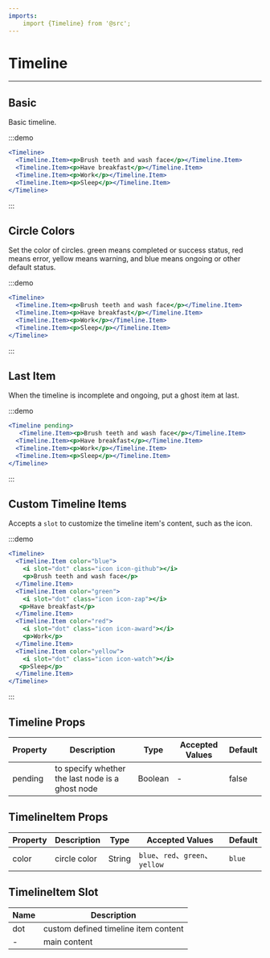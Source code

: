 ```yaml
---
imports:
    import {Timeline} from '@src';
---
```

# Timeline

---

## Basic

Basic timeline.

:::demo
```jsx
<Timeline>
  <Timeline.Item><p>Brush teeth and wash face</p></Timeline.Item>
  <Timeline.Item><p>Have breakfast</p></Timeline.Item>
  <Timeline.Item><p>Work</p></Timeline.Item>
  <Timeline.Item><p>Sleep</p></Timeline.Item>
</Timeline>
```
:::

## Circle Colors

Set the color of circles. green means completed or success status, red means error, yellow means warning, and blue means ongoing or other default status.

:::demo
```jsx
<Timeline>
  <Timeline.Item><p>Brush teeth and wash face</p></Timeline.Item>
  <Timeline.Item><p>Have breakfast</p></Timeline.Item>
  <Timeline.Item><p>Work</p></Timeline.Item>
  <Timeline.Item><p>Sleep</p></Timeline.Item>
</Timeline>
```
:::

## Last Item

When the timeline is incomplete and ongoing, put a ghost item at last.

:::demo
```jsx
<Timeline pending>
   <Timeline.Item><p>Brush teeth and wash face</p></Timeline.Item>
  <Timeline.Item><p>Have breakfast</p></Timeline.Item>
  <Timeline.Item><p>Work</p></Timeline.Item>
  <Timeline.Item><p>Sleep</p></Timeline.Item>
</Timeline>
```
:::

## Custom Timeline Items

Accepts a `slot` to customize the timeline item's content, such as the icon.

:::demo
```jsx
<Timeline>
  <Timeline.Item color="blue">
    <i slot="dot" class="icon icon-github"></i>
    <p>Brush teeth and wash face</p>
  </Timeline.Item>
  <Timeline.Item color="green">
    <i slot="dot" class="icon icon-zap"></i>
   <p>Have breakfast</p>
  </Timeline.Item>
  <Timeline.Item color="red">
    <i slot="dot" class="icon icon-award"></i>
    <p>Work</p>
  </Timeline.Item>
  <Timeline.Item color="yellow">
    <i slot="dot" class="icon icon-watch"></i>
   <p>Sleep</p>
  </Timeline.Item>
</Timeline>
```
:::

## Timeline Props

| Property    | Description         | Type      | Accepted Values | Default  |
|-------- |------------ |---------- |-----------------  |-------- |
| pending | to specify whether the last node is a ghost node | Boolean | - | false |

## TimelineItem Props

| Property    | Description         | Type      | Accepted Values | Default  |
|-------- |------------ |---------- |-----------------  |-------- |
| color | circle color | String | `blue`、`red`、`green`、`yellow` | `blue` |

## TimelineItem Slot

| Name      | Description |
|----------|-------- |
| dot | custom defined timeline item content |
| - | main content |
